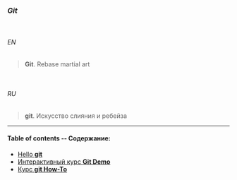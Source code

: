 ### _Git_


<br>

###### *EN*


> **Git**. Rebase martial art


<br>

###### *RU*

> **git**. Искусство слияния и ребейза

___


#### Table of contents -- Содержание:

+ [Hello **git**](gitpics/)
+ [Интерактивный курс **Git Demo**](git_demo/)
+ [Курс **git How-To**](git_how_to/)


